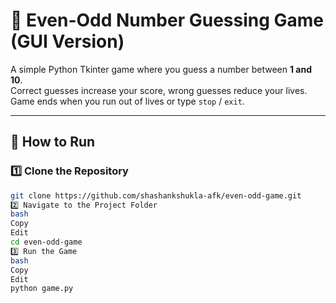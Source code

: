 # 🎯 Even-Odd Number Guessing Game (GUI Version)

A simple Python Tkinter game where you guess a number between **1 and 10**.  
Correct guesses increase your score, wrong guesses reduce your lives.  
Game ends when you run out of lives or type `stop` / `exit`.

---

## 🚀 How to Run

### 1️⃣ Clone the Repository
```bash
git clone https://github.com/shashankshukla-afk/even-odd-game.git
2️⃣ Navigate to the Project Folder
bash
Copy
Edit
cd even-odd-game
3️⃣ Run the Game
bash
Copy
Edit
python game.py
